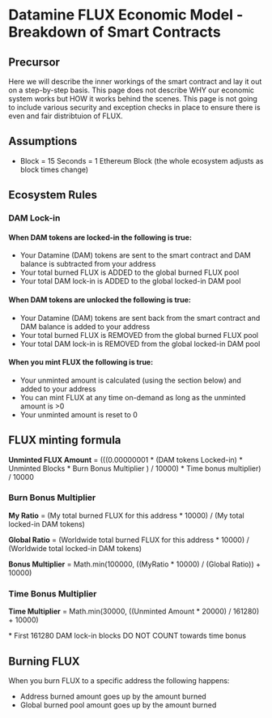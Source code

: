 # Datamine FLUX Economic Model - Breakdown of Smart Contracts

## Precursor

Here we will describe the inner workings of the smart contract and lay it out on a step-by-step basis. This page does not describe WHY our economic system works but HOW it works behind the scenes. This page is not going to include various security and exception checks in place to ensure there is even and fair distribtuion of FLUX.

## Assumptions

- Block = 15 Seconds = 1 Ethereum Block (the whole ecosystem adjusts as block times change)

## Ecosystem Rules

### DAM Lock-in

#### When DAM tokens are locked-in the following is true:

- Your Datamine (DAM) tokens are sent to the smart contract and DAM balance is subtracted from your address
- Your total burned FLUX is ADDED to the global burned FLUX pool
- Your total DAM lock-in is ADDED to the global locked-in DAM pool

#### When DAM tokens are unlocked the following is true:

- Your Datamine (DAM) tokens are sent back from the smart contract and DAM balance is added to your address
- Your total burned FLUX is REMOVED from the global burned FLUX pool
- Your total DAM lock-in is REMOVED from the global locked-in DAM pool

#### When you mint FLUX the following is true:

- Your unminted amount is calculated (using the section below) and added to your address
- You can mint FLUX at any time on-demand as long as the unminted amount is >0
- Your unminted amount is reset to 0

## FLUX minting formula

**Unminted FLUX Amount** = (((0.00000001 * (DAM tokens Locked-in) * Unminted Blocks * Burn Bonus Multiplier ) / 10000) * Time bonus multiplier) / 10000

### Burn Bonus Multiplier

**My Ratio** = (My total burned FLUX for this address * 10000) / (My total locked-in DAM tokens)

**Global Ratio** = (Worldwide total burned FLUX for this address * 10000) / (Worldwide total locked-in DAM tokens)

**Bonus Multiplier** = Math.min(100000, ((MyRatio * 10000) / (Global Ratio)) + 10000)

### Time Bonus Multiplier

**Time Multiplier** = Math.min(30000, ((Unminted Amount * 20000) / 161280) + 10000)

\* First 161280 DAM lock-in blocks DO NOT COUNT towards time bonus


## Burning FLUX

When you burn FLUX to a specific address the following happens:

- Address burned amount goes up by the amount burned
- Global burned pool amount goes up by the amount burned
